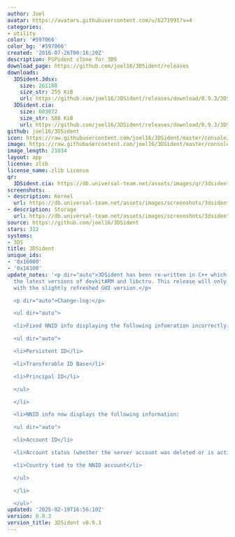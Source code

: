 ```yaml
---
author: Joel
avatar: https://avatars.githubusercontent.com/u/6271991?v=4
categories:
- utility
color: '#597066'
color_bg: '#597066'
created: '2016-07-26T00:16:20Z'
description: PSPident clone for 3DS
download_page: https://github.com/joel16/3DSident/releases
downloads:
  3DSident.3dsx:
    size: 261188
    size_str: 255 KiB
    url: https://github.com/joel16/3DSident/releases/download/0.9.3/3DSident.3dsx
  3DSident.cia:
    size: 603072
    size_str: 588 KiB
    url: https://github.com/joel16/3DSident/releases/download/0.9.3/3DSident.cia
github: joel16/3DSident
icon: https://raw.githubusercontent.com/joel16/3DSident/master/console/res/icon.png
image: https://raw.githubusercontent.com/joel16/3DSident/master/console/res/banner.png
image_length: 21034
layout: app
license: zlib
license_name: zlib License
qr:
  3DSident.cia: https://db.universal-team.net/assets/images/qr/3dsident-cia.png
screenshots:
- description: Kernel
  url: https://db.universal-team.net/assets/images/screenshots/3dsident/kernel.png
- description: Storage
  url: https://db.universal-team.net/assets/images/screenshots/3dsident/storage.png
source: https://github.com/joel16/3DSident
stars: 312
systems:
- 3DS
title: 3DSident
unique_ids:
- '0x16000'
- '0x16100'
update_notes: '<p dir="auto">3DSident has been re-written in C++ which makes use of
  the latest versions of devkitARM and libctru. This release will only be available
  with the slightly refreshed GUI version.</p>

  <p dir="auto">Change-log:</p>

  <ul dir="auto">

  <li>Fixed NNID info displaying the following infomration incorrectly:

  <ul dir="auto">

  <li>Persistent ID</li>

  <li>Transferable ID Base</li>

  <li>Principal ID</li>

  </ul>

  </li>

  <li>NNID info now displays the following information:

  <ul dir="auto">

  <li>Account ID</li>

  <li>Account status (whether the server account was deleted or is active)</li>

  <li>Country tied to the NNID account</li>

  </ul>

  </li>

  </ul>'
updated: '2025-02-19T16:56:10Z'
version: 0.9.3
version_title: 3DSident v0.9.3
---
```

